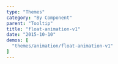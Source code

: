 ```yaml
---
type: "Themes"
category: "By Component"
parent: "Tooltip"
title: "float-animation-v1"
date: "2015-10-10"
demos: [
  "themes/animation/float-animation-v1"
]
---
```

